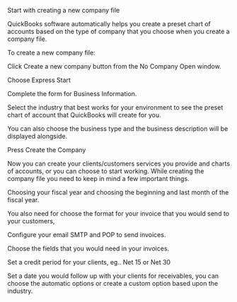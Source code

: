 Start with creating a new company file

QuickBooks software automatically helps you create a preset chart of accounts based on the type of company that you choose when you create a company file.

To create a new company file:

Click Create a new company button from the No Company Open window.

Choose Express Start

Complete the form for Business Information.

Select the industry that best works for your environment to see the preset chart of account that QuickBooks will create for you.

You can also choose the business type and the business description will be displayed alongside.

Press Create the Company

Now you can create your clients/customers services you provide and charts of accounts, or you can choose to start working.
While creating the company file you need to keep in mind a few important things.

Choosing your fiscal year and choosing the beginning and last month of the fiscal year.

You also need for choose the format for your invoice that you would send to your customers,

Configure your email SMTP and POP to send invoices.

Choose the fields that you would need in your invoices.

Set a credit period for your clients, eg.. Net 15 or Net 30

Set a date you would follow up with your clients for receivables, you can choose the automatic options or create a custom option based upon the industry.

 